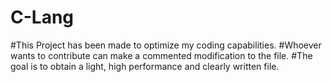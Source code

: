 # C-Lang
#This Project has been made to optimize my coding capabilities.
#Whoever wants to contribute can make a commented modification to the file.
#The goal is to obtain a light, high performance and clearly written file.
